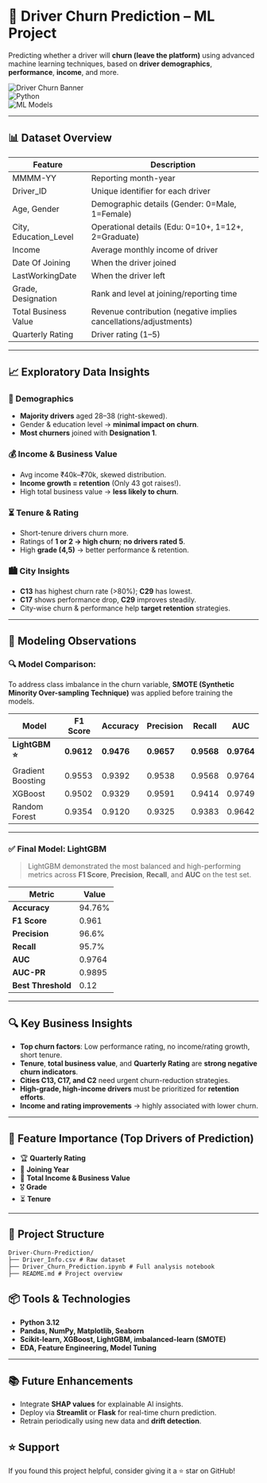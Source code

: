 # 🚗 Driver Churn Prediction – ML Project

Predicting whether a driver will **churn (leave the platform)** using advanced machine learning techniques, based on **driver demographics**, **performance**, **income**, and more.

![Driver Churn Banner](https://img.shields.io/badge/ML-Driver%20Churn%20Prediction-blue?style=for-the-badge)  
![Python](https://img.shields.io/badge/Python-3.10+-blue.svg)  
![ML Models](https://img.shields.io/badge/Models-XGBoost%2C%20LightGBM%2C%20RF%2C%20GB-orange.svg)

---

## 📊 Dataset Overview

| Feature               | Description                                                                          |
|-----------------------|--------------------------------------------------------------------------------------|
| MMMM-YY               | Reporting month-year                                                                |
| Driver_ID             | Unique identifier for each driver                                                   |
| Age, Gender           | Demographic details (Gender: 0=Male, 1=Female)                                      |
| City, Education_Level | Operational details (Edu: 0=10+, 1=12+, 2=Graduate)                                 |
| Income                | Average monthly income of driver                                                    |
| Date Of Joining       | When the driver joined                                                              |
| LastWorkingDate       | When the driver left                                                                |
| Grade, Designation    | Rank and level at joining/reporting time                                            |
| Total Business Value  | Revenue contribution (negative implies cancellations/adjustments)                   |
| Quarterly Rating      | Driver rating (1–5)                                                                 |

---

## 📈 Exploratory Data Insights

### 👤 Demographics
- **Majority drivers** aged 28–38 (right-skewed).
- Gender & education level → **minimal impact on churn**.
- **Most churners** joined with **Designation 1**.

### 💰 Income & Business Value
- Avg income ₹40k–₹70k, skewed distribution.
- **Income growth = retention** (Only 43 got raises!).
- High total business value → **less likely to churn**.

### ⏳ Tenure & Rating
- Short-tenure drivers churn more.
- Ratings of **1 or 2 → high churn**; **no drivers rated 5**.
- High **grade (4,5)** → better performance & retention.

### 🏙️ City Insights
- **C13** has highest churn rate (>80%); **C29** has lowest.
- **C17** shows performance drop, **C29** improves steadily.
- City-wise churn & performance help **target retention** strategies.

---

## **🧠 Modeling Observations**

### 🔍 Model Comparison:

To address class imbalance in the churn variable, **SMOTE (Synthetic Minority Over-sampling Technique)** was applied before training the models.

| Model             | F1 Score   | Accuracy   | Precision  | Recall     | **AUC**    |
| ----------------- | ---------- | ---------- | ---------- | ---------- | ---------- |
| **LightGBM ⭐**    | **0.9612** | **0.9476** | **0.9657** | **0.9568** | **0.9764** |
| Gradient Boosting | 0.9553     | 0.9392     | 0.9538     | 0.9568     | 0.9764     |
| XGBoost           | 0.9502     | 0.9329     | 0.9591     | 0.9414     | 0.9749     |
| Random Forest     | 0.9354     | 0.9120     | 0.9325     | 0.9383     | 0.9642     |

---

### ✅ Final Model: **LightGBM**

> LightGBM demonstrated the most balanced and high-performing metrics across **F1 Score**, **Precision**, **Recall**, and **AUC** on the test set.

| Metric             | Value  |
| ------------------ | ------ |
| **Accuracy**       | 94.76% |
| **F1 Score**       | 0.961  |
| **Precision**      | 96.6%  |
| **Recall**         | 95.7%  |
| **AUC**            | 0.9764 |
| **AUC-PR**         | 0.9895 |
| **Best Threshold** | 0.12   |

---

## 🔍 Key Business Insights

- **Top churn factors**: Low performance rating, no income/rating growth, short tenure.
- **Tenure**, **total business value**, and **Quarterly Rating** are **strong negative churn indicators**.
- **Cities C13, C17, and C2** need urgent churn-reduction strategies.
- **High-grade, high-income drivers** must be prioritized for **retention efforts**.
- **Income and rating improvements** → highly associated with lower churn.

---

## 🔧 Feature Importance (Top Drivers of Prediction)

- 🏆 **Quarterly Rating**
- 📅 **Joining Year**
- 💸 **Total Income & Business Value**
- 🎖️ **Grade**
- ⏳ **Tenure**

---

## 📂 Project Structure
```
Driver-Churn-Prediction/
├── Driver_Info.csv # Raw dataset
├── Driver_Churn_Prediction.ipynb # Full analysis notebook
├── README.md # Project overview
```

## 📦 Tools & Technologies

- **Python 3.12**
- **Pandas, NumPy, Matplotlib, Seaborn**
- **Scikit-learn, XGBoost, LightGBM, imbalanced-learn (SMOTE)**
- **EDA, Feature Engineering, Model Tuning**

---

## 📚 Future Enhancements

- Integrate **SHAP values** for explainable AI insights.
- Deploy via **Streamlit** or **Flask** for real-time churn prediction.
- Retrain periodically using new data and **drift detection**.


## ⭐ Support
If you found this project helpful, consider giving it a ⭐ star on GitHub!
